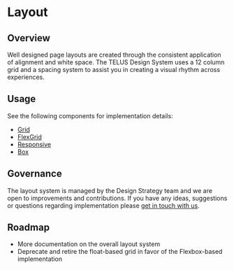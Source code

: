 # Layout

## Overview

Well designed page layouts are created through the consistent application of alignment and white space. The TELUS Design 
System uses a 12 column grid and a spacing system to assist you in creating a visual rhythm across experiences.

## Usage

See the following components for implementation details:

* [Grid](ref:///components/index.html#grid)
* [FlexGrid](ref:///components/index.html#flexgrid)
* [Responsive](ref:///components/index.html#responsive)
* [Box](ref:///components/index.html#box)


## Governance

The layout system is managed by the Design Strategy team and we are open to improvements and contributions. If you have any ideas, suggestions or questions regarding implementation please [get in touch with us](/contact.md).


## Roadmap

* More documentation on the overall layout system
* Deprecate and retire the float-based grid in favor of the Flexbox-based implementation
